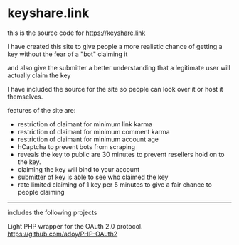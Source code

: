 # keyshare.link

this is the source code for https://keyshare.link

I have created this site to give people a more realistic chance of getting a key without the fear of a "bot" claiming it

and also give the submitter a better understanding that a legitimate user will actually claim the key

I have included the source for the site so people can look over it or host it themselves.

features of the site are:

* restriction of claimant for minimum link karma
* restriction of claimant for minimum comment karma
* restriction of claimant for minimum account age
* hCaptcha to prevent bots from scraping
* reveals the key to public are 30 minutes to prevent resellers hold on to the key.
* claiming the key will bind to your account
* submitter of key is able to see who claimed the key
* rate limited claiming of 1 key per 5 minutes to give a fair chance to people claiming






---

includes the following projects

Light PHP wrapper for the OAuth 2.0 protocol. https://github.com/adoy/PHP-OAuth2

